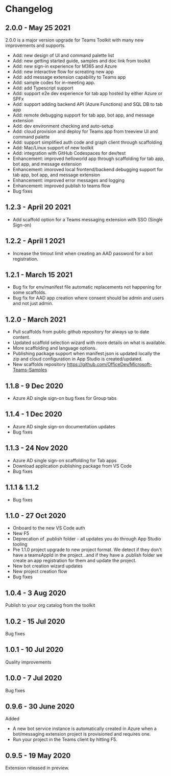 # Changelog

## 2.0.0 - May 25 2021
2.0.0 is a major version upgrade for Teams Toolkit with many new improvements and supports.
- Add: new design of UI and command palette list
- Add: new getting started guide, samples and doc link from toolkit
- Add: new sign-in experience for M365 and Azure
- Add: new interactive flow for screating new app
- Add: add message extension capability to Teams app
- Add: sample codes for in-meeting app.
- Add: add Typescript support
- Add: support e2e dev experience for tab app hosted by either Azure or SPFx
- Add: support adding backend API (Azure Functions) and SQL DB to tab app
- Add: remote debugging support for tab app, bot app, and message extension
- Add: dev environment checking and auto-setup
- Add: cloud provision and deploy for Teams app from treeview UI and command palette
- Add: support simplified auth code and graph client through scaffolding
- Add: Mac/Linux support of new toolkit
- Add: integration with GitHub Codespaces for dev/test
- Enhancement: improved helloworld app through scaffolding for tab app, bot app, and message extension
- Enhancement: imoroved local frontend/backend debugging support for tab app, bot app, and message extension
- Enhancement: improved error messages and logging
- Enhancement: improved publish to teams flow
- Bug fixes
## 1.2.3 - April 20 2021
- Add scaffold option for a Teams messaging extension with SSO (Single Sign-on)
## 1.2.2 - April 1 2021
- Increase the timout limit when creating an AAD password for a bot registration.
## 1.2.1 - March 15 2021
- Bug fix for env/manifest file automatic replacements not happening for some scaffolds.
- Bug fix for AAD app creation where consent should be admin and users and not just admin.
## 1.2.0 - March 2021
- Pull scaffolds from public github repository for always up to date content.
- Updated scaffold selection wizard with more details on what is available.
- More scaffolding and language options.
- Publishing package support when manifest.json is updated locally the zip and cloud configuration in App Studio is created/updated.
- New scaffolds repository https://github.com/OfficeDev/Microsoft-Teams-Samples
## 1.1.8 - 9 Dec 2020
- Azure AD single sign-on bug fixes for Group tabs
## 1.1.4 - 1 Dec 2020
- Azure AD single sign-on documentation updates
- Bug fixes
## 1.1.3 - 24 Nov 2020
- Azure AD single sign-on scaffolding for Tab apps
- Download application publishing package from VS Code
- Bug fixes
## 1.1.1 & 1.1.2
- Bug fixes
## 1.1.0 - 27 Oct 2020
- Onboard to the new VS Code auth
- New F5
- Deprecation of .publish folder - all updates you do through App Studio tooling
- Pre 1.1.0 project upgrade to new project format. We detect if they don't have a teamsAppId in the project...and if they have a .publish folder we create an app registration for them and update the project.
- New bot creation wizard updates
- New project creation flow
- Bug fixes
## 1.0.4 - 3 Aug 2020
Publish to your org catalog from the toolkit

## 1.0.2 - 15 Jul 2020
Bug fixes

## 1.0.1 - 10 Jul 2020
Quality improvements

## 1.0.0 - 7 Jul 2020
Bug fixes

## 0.9.6 - 30 June 2020
Added
- A new bot service instance is automatically created in Azure when a bot/messaging extension project is provisioned and requires one.
- Run your project in the Teams client by hitting F5.
## 0.9.5 - 19 May 2020
Extension released in preview.

